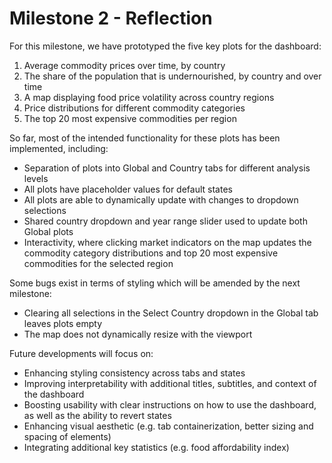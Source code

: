 # Milestone 2 - Reflection

For this milestone, we have prototyped the five key plots for the dashboard:
1. Average commodity prices over time, by country
2. The share of the population that is undernourished, by country and over time
3. A map displaying food price volatility across country regions
4. Price distributions for different commodity categories
5. The top 20 most expensive commodities per region

So far, most of the intended functionality for these plots has been implemented, including:
- Separation of plots into Global and Country tabs for different analysis levels
- All plots have placeholder values for default states
- All plots are able to dynamically update with changes to dropdown selections
- Shared country dropdown and year range slider used to update both Global plots
- Interactivity, where clicking market indicators on the map updates the commodity category distributions and top 20 most expensive commodities for the selected region
  
Some bugs exist in terms of styling which will be amended by the next milestone:
- Clearing all selections in the Select Country dropdown in the Global tab leaves plots empty
- The map does not dynamically resize with the viewport

Future developments will focus on:
- Enhancing styling consistency across tabs and states
- Improving interpretability with additional titles, subtitles, and context of the dashboard
- Boosting usability with clear instructions on how to use the dashboard, as well as the ability to revert states
- Enhancing visual aesthetic (e.g. tab containerization, better sizing and spacing of elements)
- Integrating additional key statistics (e.g. food affordability index)
